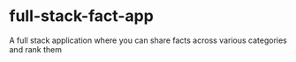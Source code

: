 # full-stack-fact-app
A full stack application where you can share facts across various categories and rank them
